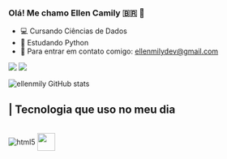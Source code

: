 
### Olá! Me chamo Ellen Camily 🇧🇷 🖖

- 💻 Cursando Ciências de Dados
- 📝 Estudando Python
- 👧 Para entrar em contato comigo: ellenmilydev@gmail.com

<div>
  <a href = "mailto:ellenmilydev@gmail.com"><img src="https://img.shields.io/badge/-Gmail-%23333?style=for-the-badge&logo=gmail&logoColor=white" target="_blank"></a>
  <a href="https://www.linkedin.com/in/rafaella-ballerini-45875016a" target="_blank"><img src="https://img.shields.io/badge/-LinkedIn-%230077B5?style=for-the-badge&logo=linkedin&logoColor=white" target="_blank"></a> 
</div>

![ellenmily GitHub stats](https://github-readme-stats.vercel.app/api?username=ellenmily&show_icons=true&theme=radical)

## | Tecnologia que uso no meu dia

<div style="display: inline_block"><br>
    <img align="center" alt="html5" src="https://img.shields.io/badge/Python-3776AB?style=for-the-badge&logo=python&logoColor=white">
         <img align="center"  width="35em" src="https://cdn.jsdelivr.net/gh/devicons/devicon/icons/mysql/mysql-original.svg">
</div>
